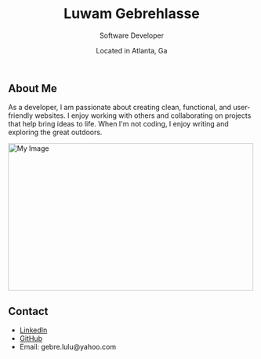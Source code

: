 <link rel="stylesheet" href="style.css">
<!DOCTYPE html>
<html lang="en">
  <head>
    <meta charset="UTF-8">
    <link rel="stylesheet" href="styles.css">
  </head>
  <body>
    <header>
      <h1>Luwam Gebrehlasse</h1>
      <p>Software Developer</p>
      <p>Located in Atlanta, Ga</p>
    </header>
    <main>
      <section>
        <h2>About Me</h2>
        <p>As a developer, I am passionate about creating clean, functional, and user-friendly websites. I enjoy working with others and collaborating on projects that help bring ideas to life. When I'm not coding, I enjoy writing and exploring the great outdoors.</p>
         <img src="myPicture.png" alt="My Image" width="500" height="300">
      </section>
      <section>
        <h2>Contact</h2>
        <ul>
          <li><a href="[https://www.linkedin.com/in/luwam-gebrehlasse-b0388a270/]">LinkedIn</a></li>
          <li><a href="[https://github.com/louiethelabel">GitHub</a></li>
          <li>Email: gebre.lulu@yahoo.com</li>
        </ul>
      </section>
    </main>
  </body>
</html>
